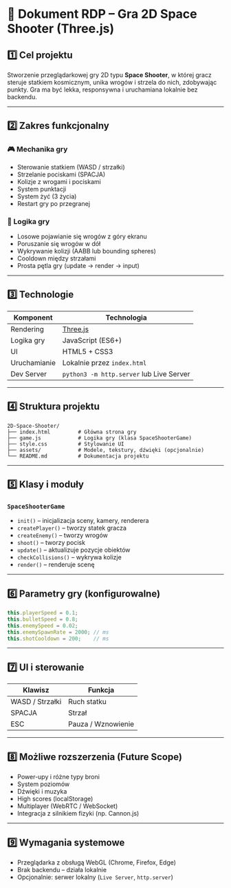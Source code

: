 # 📄 Dokument RDP – Gra 2D Space Shooter (Three.js)

## 1️⃣ Cel projektu

Stworzenie przeglądarkowej gry 2D typu **Space Shooter**, w której gracz steruje statkiem kosmicznym, unika wrogów i strzela do nich, zdobywając punkty. Gra ma być lekka, responsywna i uruchamiana lokalnie bez backendu.

---

## 2️⃣ Zakres funkcjonalny

### 🎮 Mechanika gry

- Sterowanie statkiem (WASD / strzałki)
- Strzelanie pociskami (SPACJA)
- Kolizje z wrogami i pociskami
- System punktacji
- System żyć (3 życia)
- Restart gry po przegranej

### 🧠 Logika gry

- Losowe pojawianie się wrogów z góry ekranu
- Poruszanie się wrogów w dół
- Wykrywanie kolizji (AABB lub bounding spheres)
- Cooldown między strzałami
- Prosta pętla gry (update → render → input)

---

## 3️⃣ Technologie

| Komponent | Technologia |
|----------|-------------|
| Rendering | [Three.js](https://threejs.org/) |
| Logika gry | JavaScript (ES6+) |
| UI | HTML5 + CSS3 |
| Uruchamianie | Lokalnie przez `index.html` |
| Dev Server | `python3 -m http.server` lub Live Server |

---

## 4️⃣ Struktura projektu

```
2D-Space-Shooter/
├── index.html         # Główna strona gry
├── game.js            # Logika gry (klasa SpaceShooterGame)
├── style.css          # Stylowanie UI
├── assets/            # Modele, tekstury, dźwięki (opcjonalnie)
└── README.md          # Dokumentacja projektu
```

---

## 5️⃣ Klasy i moduły

### `SpaceShooterGame`

- `init()` – inicjalizacja sceny, kamery, renderera
- `createPlayer()` – tworzy statek gracza
- `createEnemy()` – tworzy wrogów
- `shoot()` – tworzy pocisk
- `update()` – aktualizuje pozycje obiektów
- `checkCollisions()` – wykrywa kolizje
- `render()` – renderuje scenę

---

## 6️⃣ Parametry gry (konfigurowalne)

```js
this.playerSpeed = 0.1;
this.bulletSpeed = 0.8;
this.enemySpeed = 0.02;
this.enemySpawnRate = 2000; // ms
this.shotCooldown = 200;    // ms
```

---

## 7️⃣ UI i sterowanie

| Klawisz | Funkcja |
|--------|---------|
| WASD / Strzałki | Ruch statku |
| SPACJA | Strzał |
| ESC | Pauza / Wznowienie |

---

## 8️⃣ Możliwe rozszerzenia (Future Scope)

- Power-upy i różne typy broni
- System poziomów
- Dźwięki i muzyka
- High scores (localStorage)
- Multiplayer (WebRTC / WebSocket)
- Integracja z silnikiem fizyki (np. Cannon.js)

---

## 9️⃣ Wymagania systemowe

- Przeglądarka z obsługą WebGL (Chrome, Firefox, Edge)
- Brak backendu – działa lokalnie
- Opcjonalnie: serwer lokalny (`Live Server`, `http.server`)

